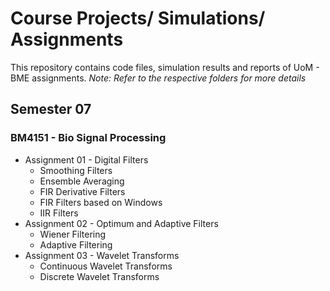 # Course Projects/ Simulations/ Assignments

This repository contains code files, simulation results and reports of UoM - BME assignments.
*Note: Refer to the respective folders for more details*

## Semester 07

### BM4151 - Bio Signal Processing
* Assignment 01 - Digital Filters
  * Smoothing Filters
  * Ensemble Averaging
  * FIR Derivative Filters
  * FIR Filters based on Windows
  * IIR Filters 
* Assignment 02 - Optimum and Adaptive Filters
  * Wiener Filtering
  * Adaptive Filtering
* Assignment 03 - Wavelet Transforms
  * Continuous Wavelet Transforms
  * Discrete Wavelet Transforms
  
